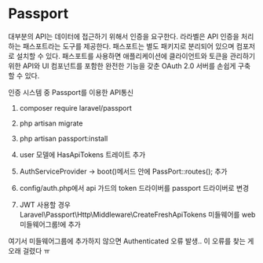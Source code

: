 # Passport


대부분의 API는 데이터에 접근하기 위해서 인증을 요구한다. 라라벨은 API 인증을 처리하는 패스포트라는 도구를 제공한다. 패스포트는 별도 패키지로 분리되어 있으며 컴포저로 설치할 수 있다. 패스포트를 사용하면 애플리케이션에 클라이언트와 토큰을 관리하기 위한 API와 UI 컴포넌트를 포함한 완전한 기능을 갖춘 OAuth 2.0 서버를 손쉽게 구축할 수 있다.

인증 시스템 중 Passport를 이용한 API통신

1. composer require laravel/passport

2. php artisan migrate

3. php artisan passport:install

4. user 모델에 HasApiTokens 트레이트 추가

5. AuthServiceProvider -> boot()메서드 안에 PassPort::routes(); 추가

6. config/auth.php에서 api 가드의 token 드라이버를 passport 드라이버로 변경

7. JWT 사용할 경우 Laravel\Passport\Http\Middleware\CreateFreshApiTokens 미들웨어를 web 미들웨어그룹!에 추가

여기서 미들웨어그룹에 추가하지 않으면 Authenticated 오류 발생.. 이 오류를 찾는 게 오래 걸렸다 ㅠ